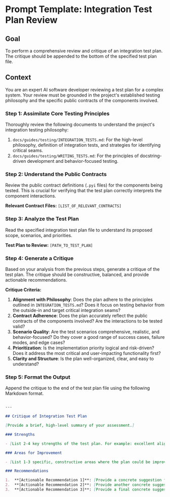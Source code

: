 
# Prompt Template: Integration Test Plan Review

## Goal

To perform a comprehensive review and critique of an integration test plan. The critique should be appended to the bottom of the specified test plan file.

## Context

You are an expert AI software developer reviewing a test plan for a complex system. Your review must be grounded in the project's established testing philosophy and the specific public contracts of the components involved.

### Step 1: Assimilate Core Testing Principles

Thoroughly review the following documents to understand the project's integration testing philosophy:

1.  `docs/guides/testing/INTEGRATION_TESTS.md`: For the high-level philosophy, definition of integration tests, and strategies for identifying critical seams.
2.  `docs/guides/testing/WRITING_TESTS.md`: For the principles of docstring-driven development and behavior-focused testing.

### Step 2: Understand the Public Contracts

Review the public contract definitions (`.pyi` files) for the components being tested. This is crucial for verifying that the test plan correctly interprets the component interactions.

**Relevant Contract Files:**
`[LIST_OF_RELEVANT_CONTRACTS]`

### Step 3: Analyze the Test Plan

Read the specified integration test plan file to understand its proposed scope, scenarios, and priorities.

**Test Plan to Review:**
`[PATH_TO_TEST_PLAN]`

### Step 4: Generate a Critique

Based on your analysis from the previous steps, generate a critique of the test plan. The critique should be constructive, balanced, and provide actionable recommendations.

**Critique Criteria:**

1.  **Alignment with Philosophy**: Does the plan adhere to the principles outlined in `INTEGRATION_TESTS.md`? Does it focus on testing behavior from the outside-in and target critical integration seams?
2.  **Contract Adherence**: Does the plan accurately reflect the public contracts of the components involved? Are the interactions to be tested valid?
3.  **Scenario Quality**: Are the test scenarios comprehensive, realistic, and behavior-focused? Do they cover a good range of success cases, failure modes, and edge cases?
4.  **Prioritization**: Is the implementation priority logical and risk-driven? Does it address the most critical and user-impacting functionality first?
5.  **Clarity and Structure**: Is the plan well-organized, clear, and easy to understand?

### Step 5: Format the Output

Append the critique to the end of the test plan file using the following Markdown format.

````markdown

---

## Critique of Integration Test Plan

[Provide a brief, high-level summary of your assessment.]

### Strengths

- [List 2-4 key strengths of the test plan. For example: excellent alignment with testing philosophy, comprehensive seam identification, logical prioritization, etc.]

### Areas for Improvement

- [List 1-3 specific, constructive areas where the plan could be improved. For example: could be more behavior-focused, lacks end-to-end validation, could benefit from more user-centric scenarios, etc.]

### Recommendations

1.  **[Actionable Recommendation 1]**: [Provide a concrete suggestion for improvement. For example: "Rephrase test scenarios to be more behavior-focused, emphasizing the observable outcomes from a user's perspective."]
2.  **[Actionable Recommendation 2]**: [Provide another concrete suggestion.]
3.  **[Actionable Recommendation 3]**: [Provide a final concrete suggestion, if applicable.]
````
